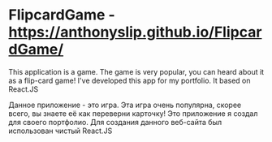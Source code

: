 # FlipcardGame - https://anthonyslip.github.io/FlipcardGame/


This application is a game.
The game is very popular, you can heard about it as a flip-card game!
I've developed this app for my portfolio. It based on React.JS

Данное приложение - это игра. Эта игра очень популярна, скорее всего, вы знаете её как переверни карточку!
Это приложение я создал для своего портфолио.
Для создания данного веб-сайта был использован чистый React.JS
